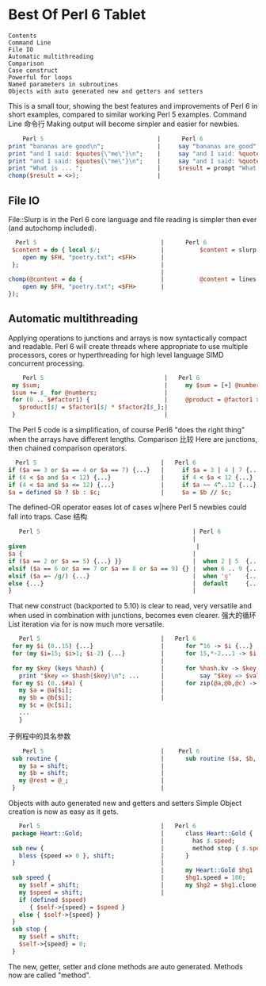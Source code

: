 # Best Of Perl 6 Tablet
    Contents
    Command Line
    File IO
    Automatic multithreading
    Comparison
    Case construct
    Powerful for loops
    Named parameters in subroutines
    Objects with auto generated new and getters and setters
	
This is a small tour, showing the best features and improvements of Perl 6 in short examples, compared to similar working Perl 5 examples. Command Line 命令行
Making output will become simpler and easier for newbies.

 ```perl         
     Perl 5                                |      Perl 6 
 print "bananas are good\n";               |     say "bananas are good";
 print "and I said: $quotes{\"me\"}\n";    |     say "and I said: %quotes{"me"}.";
 print "and I said: $quotes{\"me\"}\n";    |     say "and I said: %quotes<me>.";
 print "What is ... ";                     |     $result = prompt "What is ... ";
 chomp($result = <>);                      |
 ```
 
## File IO
File::Slurp is in the Perl 6 core language and file reading is simpler then ever (and autochomp included).

```perl             
  Perl 5                                   |      Perl 6 
 $content = do { local $/;                 |          $content = slurp "poetry.txt";
    open my $FH, "poetry.txt"; <$FH>       |
 };                                        |
                                           |
chomp(@content = do {                      |          @content = lines "poetry.txt";
    open my $FH, "poetry.txt"; <$FH>       |
});
```

## Automatic multithreading

Applying operations to junctions and arrays is now syntactically compact and readable. Perl 6 will create threads where appropriate to use multiple processors, cores or hyperthreading for high level language SIMD concurrent processing.
```perl           
    Perl 5                                  |   Perl 6 
 my $sum;                                   |     my $sum = [+] @numbers;
 $sum += $_ for @numbers;                   |
 for (0 .. $#factor1) {                     |     @product = @factor1 >>*<< @factor2;
   $product[$] = $factor1[$] * $factor2[$_];|
 }                                          |
 ```
The Perl 5 code is a simplification, of course Perl6 "does the right thing" when the arrays have different lengths. Comparison 比较
Here are junctions, then chained comparison operators.
 ```perl           
   Perl 5                                   |   Perl 6 
 if ($a == 3 or $a == 4 or $a == 7) {...}   |     if $a = 3 | 4 | 7 {...}
 if (4 < $a and $a < 12) {...}              |     if 4 < $a < 12 {...} 
 if (4 < $a and $a <= 12) {...}             |     if $a ~~ 4^..12 {...}
 $a = defined $b ? $b : $c;                 |     $a = $b // $c;
 ```
The defined-OR operator eases lot of cases w|here Perl 5 newbies could fall into traps. Case 结构
 ```perl          
    Perl 5                                           | Perl 6 
                                                     |
given                                                |
 $a {                                                |
 if ($a == 2 or $a == 5) {...} }}                    |  when 2 | 5  {...}
 elsif ($a == 6 or $a == 7 or $a == 8 or $a == 9) {} |  when 6 .. 9 {...} 
 elsif ($a =~ /g/) {...}                             |  when 'g'    {...}
 else {...}                                          |  default     {...}
 }                                                   |
```
 That new construct (backported to 5.10) is clear to read, very versatile and when used in combination with junctions, becomes even clearer. 强大的循环
List iteration via for is now much more versatile.
```perl            
   Perl 5                                  |   Perl 6 
 for my $i (0..15) {...}                   |      for ^16 -> $i {...}
 for (my $i=15; $i>1; $i-2) {...}          |      for 15,*-2...1 -> $i {...}   # 15 13 11 9 7 5 3 1 
                                           |
 for my $key (keys %hash) {                |      for %hash.kv -> $key, $value {
   print "$key => $hash{$key}\n"; ...      |          say "$key => $value"; ...
 for my $i (0..$#a) {                      |      for zip(@a,@b,@c) -> $a,$b, $c {...}
   my $a = @a[$i];                         |
   my $b = @b[$i];                         |
   my $c = @c[$i];
   ... 
   }
 ```  
子例程中的具名参数
```perl           
    Perl 5                                 |    Perl 6 
 sub routine {                             |      sub routine ($a, $b, *@rest) {...}
   my $a = shift;                          |
   my $b = shift;                          |
   my @rest = @_;                          |
 }                                         |
 ```
Objects with auto generated new and getters and setters
Simple Object creation is now as easy as it gets.
```perl                                           
   Perl 5                                  |   Perl 6 
 package Heart::Gold;                      |      class Heart::Gold {
                                           |        has $.speed;
 sub new {                                 |        method stop { $.speed = 0 }      
   bless {speed => 0 }, shift;             |      }  
 }                                         |      
                                           |      my Heart::Gold $hg1 .= new;
 sub speed {                               |      $hg1.speed = 100;
   my $self = shift;                       |      my $hg2 = $hg1.clone;
   my $speed = shift;                      |
   if (defined $speed) 
      { $self->{speed} = $speed }
   else { $self->{speed} }
 }
 sub stop {
   my $self = shift; 
   $self->{speed} = 0;
 }
 ```
The new, getter, setter and clone methods are auto generated. Methods now are called "method".